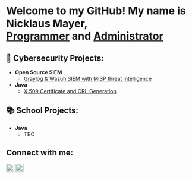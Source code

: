 <h1>Welcome to my GitHub! My name is Nicklaus Mayer, <br/><a href="https://github.com/nicklausmayer">Programmer</a> and <a href="https://www.linkedin.com/in/nicklausmayer/">Administrator</a>

<h2>🔐 Cybersecurity Projects:</h2>

- <b>Open Source SIEM</b>
  - [Graylog & Wazuh SIEM with MISP threat intelligence](https://github.com/nicklausmayer/Grayzuh-SIEM-MISP-TI)
- <b>Java</b>
  - [X.509 Certificate and CRL Generation](https://github.com/nicklausmayer/java-certs)

<h2>📚 School Projects:</h2>

- <b>Java</b>
  - TBC

<h2>Connect with me:</h2>
<a href="mailto:nicklaus.j.mayer@gmail.com"><img align="left" alt="Nicklaus Mayer | Gmail" width="22px" src="https://cdn.jsdelivr.net/npm/simple-icons@11.14.0/icons/gmail.svg" /></a>
<a href="https://linkedin.com/in/nicklausmayer"><img align="left" alt="Nicklaus Mayer | LinkedIn" width="22px" src="https://cdn.jsdelivr.net/npm/simple-icons@11.14.0/icons/linkedin.svg"/></a>

<!--
**nicklausmayer/nicklausmayer** is a ✨ _special_ ✨ repository because its `README.md` (this file) appears on your GitHub profile.

Here are some ideas to get you started:

- 🔭 I’m currently working on ...
- 🌱 I’m currently learning ...
- 👯 I’m looking to collaborate on ...
- 🤔 I’m looking for help with ...
- 💬 Ask me about ...
- 📫 How to reach me: ...
- 😄 Pronouns: ...
- ⚡ Fun fact: ...
-->
